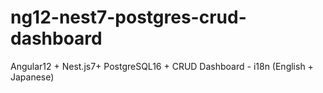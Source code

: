 # ng12-nest7-postgres-crud-dashboard
Angular12 + Nest.js7+ PostgreSQL16 + CRUD Dashboard - i18n (English + Japanese)
